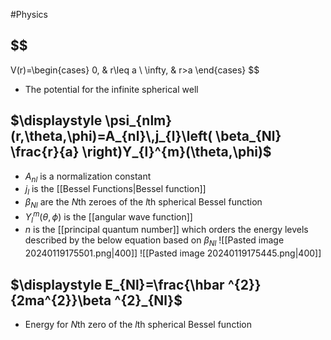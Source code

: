 #Physics 
## $$
V(r)=\begin{cases}
0, & r\leq a \\
\infty, & r>a
\end{cases}
$$
* The potential for the infinite spherical well
## $\displaystyle \psi_{nlm}(r,\theta,\phi)=A_{nl}\,j_{l}\left( \beta_{Nl} \frac{r}{a} \right)Y_{l}^{m}(\theta,\phi)$
* $\displaystyle A_{nl}$ is a normalization constant
* $\displaystyle j_{l}$ is the [[Bessel Functions|Bessel function]]
* $\displaystyle \beta_{Nl}$ are the $\displaystyle N$th zeroes of the $\displaystyle l$th spherical Bessel function
* $\displaystyle Y_{l}^{m}(\theta,\phi)$ is the [[angular wave function]]
* $\displaystyle n$ is the [[principal quantum number]] which orders the energy levels described by the below equation based on $\displaystyle \beta_{Nl}$
![[Pasted image 20240119175501.png|400]]
![[Pasted image 20240119175445.png|400]]
## $\displaystyle E_{Nl}=\frac{\hbar ^{2}}{2ma^{2}}\beta ^{2}_{Nl}$
* Energy for $\displaystyle N$th zero of the $\displaystyle l$th spherical Bessel function
